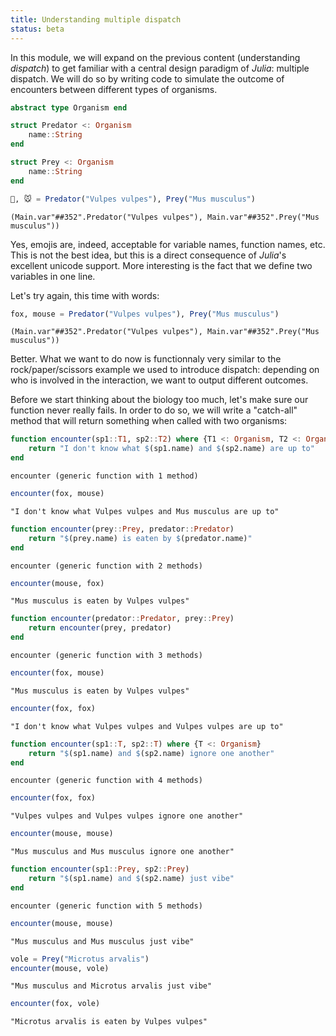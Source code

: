 ```yaml
---
title: Understanding multiple dispatch
status: beta
---
```


In this module, we will expand on the previous content (understanding
*dispatch*) to get familiar with a central design paradigm of *Julia*:
multiple dispatch. We will do so by writing code to simulate the outcome of
encounters between different types of organisms.

````julia
abstract type Organism end
````

````julia
struct Predator <: Organism
    name::String
end
````

````julia
struct Prey <: Organism
    name::String
end
````

````julia
🦊, 🐭 = Predator("Vulpes vulpes"), Prey("Mus musculus")
````

````
(Main.var"##352".Predator("Vulpes vulpes"), Main.var"##352".Prey("Mus musculus"))
````

Yes, emojis are, indeed, acceptable for variable names, function names, etc.
This is not the best idea, but this is a direct consequence of *Julia*'s
excellent unicode support. More interesting is the fact that we define two
variables in one line.

Let's try again, this time with words:

````julia
fox, mouse = Predator("Vulpes vulpes"), Prey("Mus musculus")
````

````
(Main.var"##352".Predator("Vulpes vulpes"), Main.var"##352".Prey("Mus musculus"))
````

Better. What we want to do now is functionnaly very similar to the
rock/paper/scissors example we used to introduce dispatch: depending on who is
involved in the interaction, we want to output different outcomes.

Before we start thinking about the biology too much, let's make sure our
function never really fails. In order to do so, we will write a "catch-all"
method that will return something when called with two organisms:

````julia
function encounter(sp1::T1, sp2::T2) where {T1 <: Organism, T2 <: Organism}
    return "I don't know what $(sp1.name) and $(sp2.name) are up to"
end
````

````
encounter (generic function with 1 method)
````

````julia
encounter(fox, mouse)
````

````
"I don't know what Vulpes vulpes and Mus musculus are up to"
````

````julia
function encounter(prey::Prey, predator::Predator)
    return "$(prey.name) is eaten by $(predator.name)"
end
````

````
encounter (generic function with 2 methods)
````

````julia
encounter(mouse, fox)
````

````
"Mus musculus is eaten by Vulpes vulpes"
````

````julia
function encounter(predator::Predator, prey::Prey)
    return encounter(prey, predator)
end
````

````
encounter (generic function with 3 methods)
````

````julia
encounter(fox, mouse)
````

````
"Mus musculus is eaten by Vulpes vulpes"
````

````julia
encounter(fox, fox)
````

````
"I don't know what Vulpes vulpes and Vulpes vulpes are up to"
````

````julia
function encounter(sp1::T, sp2::T) where {T <: Organism}
    return "$(sp1.name) and $(sp2.name) ignore one another"
end
````

````
encounter (generic function with 4 methods)
````

````julia
encounter(fox, fox)
````

````
"Vulpes vulpes and Vulpes vulpes ignore one another"
````

````julia
encounter(mouse, mouse)
````

````
"Mus musculus and Mus musculus ignore one another"
````

````julia
function encounter(sp1::Prey, sp2::Prey)
    return "$(sp1.name) and $(sp2.name) just vibe"
end
````

````
encounter (generic function with 5 methods)
````

````julia
encounter(mouse, mouse)
````

````
"Mus musculus and Mus musculus just vibe"
````

````julia
vole = Prey("Microtus arvalis")
encounter(mouse, vole)
````

````
"Mus musculus and Microtus arvalis just vibe"
````

````julia
encounter(fox, vole)
````

````
"Microtus arvalis is eaten by Vulpes vulpes"
````

